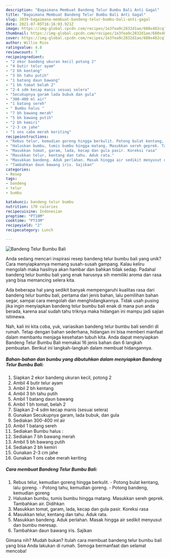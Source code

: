 ```yaml
---
description: "Bagaimana Membuat Bandeng Telur Bumbu Bali Anti Gagal"
title: "Bagaimana Membuat Bandeng Telur Bumbu Bali Anti Gagal"
slug: 2039-bagaimana-membuat-bandeng-telur-bumbu-bali-anti-gagal
date: 2021-07-05T16:16:03.921Z
image: https://img-global.cpcdn.com/recipes/1e3fea9c2832d1ae/680x482cq70/bandeng-telur-bumbu-bali-foto-resep-utama.jpg
thumbnail: https://img-global.cpcdn.com/recipes/1e3fea9c2832d1ae/680x482cq70/bandeng-telur-bumbu-bali-foto-resep-utama.jpg
cover: https://img-global.cpcdn.com/recipes/1e3fea9c2832d1ae/680x482cq70/bandeng-telur-bumbu-bali-foto-resep-utama.jpg
author: Willie Rios
ratingvalue: 4.8
reviewcount: 7
recipeingredient:
- "2 ekor bandeng ukuran kecil potong 2"
- "4 butir telur ayam"
- "2 bh kentang"
- "3 bh tahu putih"
- "1 batang daun bawang"
- "1 bh tomat belah 2"
- "2-4 sdm kecap manis sesuai selera"
- "Secukupnya garam lada bubuk dan gula"
- "300-400 ml air"
- "1 batang sereh"
- " Bumbu halus "
- "7 bh bawang merah"
- "5 bh bawang putih"
- "2 bh kemiri"
- "2-3 cm jahe"
- "1 ons cabe merah keriting"
recipeinstructions:
- "Rebus telur, kemudian goreng hingga berkulit. Potong bulat kentang, lalu goreng. Potong tahu, kemudian goreng. Potong bandeng, kemudian goreng"
- "Haluskan bumbu, tumis bumbu hingga matang. Masukkan sereh geprek. Tambahkan air. Didihkan"
- "Masukkan tomat, garam, lada, kecap dan gula pasir. Koreksi rasa"
- "Masukkan telur, kentang dan tahu. Aduk rata."
- "Masukkan bandeng. Aduk perlahan. Masak hingga air sedikit menyusut dan bumbu meresap."
- "Tambahkan daun bawang iris. Sajikan"
categories:
- Resep
tags:
- bandeng
- telur
- bumbu

katakunci: bandeng telur bumbu 
nutrition: 170 calories
recipecuisine: Indonesian
preptime: "PT10M"
cooktime: "PT33M"
recipeyield: "2"
recipecategory: Lunch

---
```



![Bandeng Telur Bumbu Bali](https://img-global.cpcdn.com/recipes/1e3fea9c2832d1ae/680x482cq70/bandeng-telur-bumbu-bali-foto-resep-utama.jpg)

Anda sedang mencari inspirasi resep bandeng telur bumbu bali yang unik? Cara menyiapkannya memang susah-susah gampang. Kalau keliru mengolah maka hasilnya akan hambar dan bahkan tidak sedap. Padahal bandeng telur bumbu bali yang enak harusnya sih memiliki aroma dan rasa yang bisa memancing selera kita.

Ada beberapa hal yang sedikit banyak mempengaruhi kualitas rasa dari bandeng telur bumbu bali, pertama dari jenis bahan, lalu pemilihan bahan segar, sampai cara mengolah dan menghidangkannya. Tidak usah pusing jika ingin menyiapkan bandeng telur bumbu bali enak di mana pun anda berada, karena asal sudah tahu triknya maka hidangan ini mampu jadi sajian istimewa.




Nah, kali ini kita coba, yuk, variasikan bandeng telur bumbu bali sendiri di rumah. Tetap dengan bahan sederhana, hidangan ini bisa memberi manfaat dalam membantu menjaga kesehatan tubuh kita. Anda dapat menyiapkan Bandeng Telur Bumbu Bali memakai 16 jenis bahan dan 6 langkah pembuatan. Berikut ini langkah-langkah dalam membuat hidangannya.

<!--inarticleads1-->

##### Bahan-bahan dan bumbu yang dibutuhkan dalam menyiapkan Bandeng Telur Bumbu Bali:

1. Siapkan 2 ekor bandeng ukuran kecil, potong 2
1. Ambil 4 butir telur ayam
1. Ambil 2 bh kentang
1. Ambil 3 bh tahu putih
1. Ambil 1 batang daun bawang
1. Ambil 1 bh tomat, belah 2
1. Siapkan 2-4 sdm kecap manis (sesuai selera)
1. Gunakan Secukupnya garam, lada bubuk, dan gula
1. Sediakan 300-400 ml air
1. Ambil 1 batang sereh
1. Sediakan  Bumbu halus :
1. Sediakan 7 bh bawang merah
1. Ambil 5 bh bawang putih
1. Sediakan 2 bh kemiri
1. Gunakan 2-3 cm jahe
1. Gunakan 1 ons cabe merah keriting




<!--inarticleads2-->

##### Cara membuat Bandeng Telur Bumbu Bali:

1. Rebus telur, kemudian goreng hingga berkulit. - Potong bulat kentang, lalu goreng. - Potong tahu, kemudian goreng. - Potong bandeng, kemudian goreng
1. Haluskan bumbu, tumis bumbu hingga matang. Masukkan sereh geprek. Tambahkan air. Didihkan
1. Masukkan tomat, garam, lada, kecap dan gula pasir. Koreksi rasa
1. Masukkan telur, kentang dan tahu. Aduk rata.
1. Masukkan bandeng. Aduk perlahan. Masak hingga air sedikit menyusut dan bumbu meresap.
1. Tambahkan daun bawang iris. Sajikan




Gimana nih? Mudah bukan? Itulah cara membuat bandeng telur bumbu bali yang bisa Anda lakukan di rumah. Semoga bermanfaat dan selamat mencoba!
